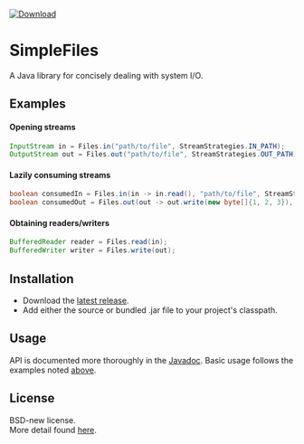 [![Download][latest-img]][latest]

# SimpleFiles
A Java library for concisely dealing with system I/O.

## Examples
#### Opening streams
```java
InputStream in = Files.in("path/to/file", StreamStrategies.IN_PATH);
OutputStream out = Files.out("path/to/file", StreamStrategies.OUT_PATH);
```

#### Lazily consuming streams
```java
boolean consumedIn = Files.in(in -> in.read(), "path/to/file", StreamStrategies.IN_PATH);
boolean consumedOut = Files.out(out -> out.write(new byte[]{1, 2, 3}), "path/to/file", StreamStrategies.OUT_PATH);
```

#### Obtaining readers/writers
```java
BufferedReader reader = Files.read(in);
BufferedWriter writer = Files.write(out);
```

## Installation
* Download the [latest release][latest].
* Add either the source or bundled .jar file to your project's classpath.

## Usage
API is documented more thoroughly in the [Javadoc](https://kkorolyov.github.io/SimpleTools).
Basic usage follows the examples noted [above](#examples).

## License
BSD-new license.  
More detail found [here](LICENSE).

[latest-img]: https://api.bintray.com/packages/kkorolyov/java/simple-files/images/download.svg
[latest]: https://bintray.com/kkorolyov/java/simple-files/_latestVersion
